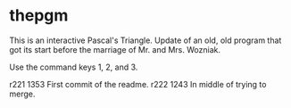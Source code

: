 # thepgm

This is an interactive Pascal's Triangle.
Update of an old, old program that got its start before the marriage of Mr. and Mrs. Wozniak.

Use the command keys 1, 2, and 3.

r221 1353 First commit of the readme.
r222 1243 In middle of trying to merge.
